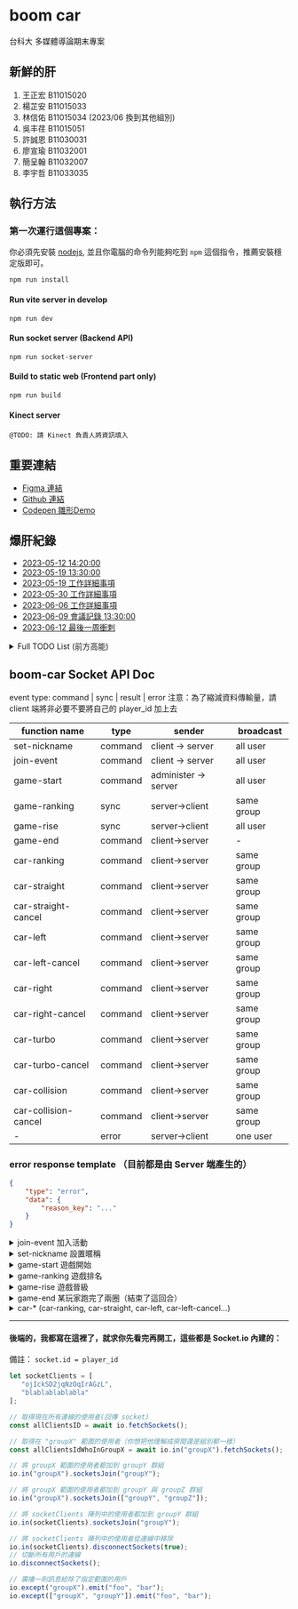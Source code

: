 # boom car
台科大 多媒體導論期末專案
## 新鮮的肝
1. 王正宏 B11015020
2. 楊芷安 B11015033
3. 林信佑 B11015034 (2023/06 換到其他組別)
4. 吳丰荏 B11015051
5. 許誠恩 B11030031
6. 廖宣瑜 B11032001
7. 簡呈翰 B11032007
8. 李宇哲 B11033035

## 執行方法
### 第一次運行這個專案：
你必須先安裝 [nodejs](https://nodejs.org/zh-cn/download), 並且你電腦的命令列能夠吃到 `npm` 這個指令，推薦安裝穩定版即可。
```shell
npm run install
```

#### Run vite server in develop
```shell
npm run dev
```
#### Run socket server (Backend API)
```shell
npm run socket-server
```
#### Build to static web (Frontend part only)
```shell
npm run build
```
#### Kinect server
```shell
@TODO: 請 Kinect 負責人將資訊填入
```

## 重要連結
- [Figma 連結](https://www.figma.com/file/0P4luMPq5JdujS5ZBNrnTK/On-the-ROAD?type=design&node-id=1%3A5&t=V1EH8cNrADojEI5P-1)
- [Github 連結](https://github.com/ChengHung-Wang/boom-car)
- [Codepen 雛形Demo](https://codepen.io/chenghung-wang/full/gOBKvPW)

## 爆肝紀錄
- [2023-05-12 14:20:00](https://hackmd.io/@cJ6It8dzQM-AxvJdVHHRpA/H1ymmUo4h/edit)
- [2023-05-19 13:30:00](https://hackmd.io/a_6VbG49QqqOhHKTgKv3qQ)
- [2023-05-19 工作詳細事項](https://hackmd.io/@cJ6It8dzQM-AxvJdVHHRpA/SJBRWKLH3)
- [2023-05-30 工作詳細事項](https://hackmd.io/@cJ6It8dzQM-AxvJdVHHRpA/rkiI5H7L2)
- [2023-06-06 工作詳細事項](https://hackmd.io/@cJ6It8dzQM-AxvJdVHHRpA/rk48dBjL3)
- [2023-06-09 會議記錄 13:30:00](https://hackmd.io/@cJ6It8dzQM-AxvJdVHHRpA/Hk-Hw4lvn)
- [2023-06-12 最後一周衝刺](https://hackmd.io/@cJ6It8dzQM-AxvJdVHHRpA/HkiDKgzD2)

<details>
<summary>
Full TODO List (前方高能)
</summary>

註記：
1. 後方數字請參考上方新鮮的肝
2. <strong style="color: #dc3545;">做完後請發 PR 並找兩位組員當 Reviewer，請每次都找不一樣的，最後一位Reviewer 如果接受 PR，請合併並刪除 branch ，並請在下面的 TODO List 打勾</strong>

```
嚴禁躺分🙃
請有決心這東西可能每禮拜花掉你10小時以上的時間。
```

### UI/UX(2, 5)

`fullDrive`
Desktop Drive, ~~iPadOS~~, iOS Safari（螢幕方向為直）

`mobile`
~~iPadOS~~, iOS Safari，所有移動設備(除平板外)須包含橫、豎畫面設計。
- [x] figma 使用
- [x] figma 專案建置
- [ ] color & component & font library
- [ ] 所有按鈕、圖標、角標、開關、單、複選匡設計樣式總覽與對應名稱(僅能為英文小寫與`-`符號)
- [x] 彈出式視窗與交互方式設計 - `fullDrive`
- [ ] Prompt style - `fullDrive`
- [x] Succsss & Error(Danger) & Warning & Info 彈出式訊息提示視窗設計 - `fullDrive`
- [x] Game logo
- [x] Game name
- [x] 遊戲流程
- [x] 遊戲初始化畫面與流程(nickname, 遊戲模式選擇等等) - `fullDrive`
- [x] 遊戲大廳(包含各個prototype) - `fullDrive`
- [ ] 新手引導(包含各個prototype) - `fullDrive`
- [ ] 遊戲畫面 - `fullDrive`
   - [x] 氮氣加速按紐 - `mobile`
   - [ ] 設定菜單
   - [x] 網路品質狀態
   - [x] 小地圖視窗
   - [x] 現在名次
   - [x] 當前時速
   - [x] 遊戲時間
   - [ ] 生命值
   - [x] Turbo 剩餘量
   - [ ] Turbo 加速效果
   - [ ] 名次變化提示
   - [ ] 碰撞效果
- [x] 遊戲結束畫面 - `fullDrive`
- [x] 跑道選擇畫面 - `fullDrive`
- [x] 搖桿設計 - `mobile`
- [x] 氮氣加速控制按鈕 - `mobile`
- [ ] 帶有進度的 Loading 動畫樣式
- [x] 純 Loading 動畫樣式
- [ ] mobile, desktop 遊戲設定畫面 - `fullDrive`
- [ ] 新手引導跑道樣式(包含指引提示，須根據不同裝置設計對應畫面) - `fullDrive`
- [x] Carmara 設定精靈 - `fullDrive`
- [ ] 性能管理精靈(解析度與 refresh fps) - `fullDrive`
- [x] 車身樣式設計工具 - `fullDrive`


### Kinect suppport(8)
- [x] 動作定義
- [x] 聲音控制相關偵測
- [x] 臉部偵測與拍照
- [ ] 傳送照片到網頁端
- [ ] 控制信號定義
- [x] 左轉偵測
- [x] 右轉偵測
- [ ] 相機角度調整
- [x] WebSocket Server
- [x] 接入控制
- [ ] Turbo 偵測

### Coding
##### 註記：
| ⎋    | ⇤    | ⇌     | ⌘    |
|------|------|-------|------|
| 架構優化 | 底層程序 | 需配合美術 | 重要觀念 |

- [x] Github 專案建置 (1) - `⌘`
- [x] Debug tips (All) - `⌘`
- [x] Project exec (All) - `⌘`
- [x] Github 操作 (All) - `⌘`
- [x] html 與 css 知識(All) - `⌘`
- [x] Vue, Pinia 學習(All) - `⌘`
- [x] API(socket) 流程(All Coding 組，請參閱 06/09 會議記錄) - `⇤`
- [x] runningConfig 與 API 制定(All Coding 組) - `⇤`
- [x] .env 遷移 (1, 3) - `⇤`
- [x] 遷移至 Vue (1, 3, 6) - `⎋` `⇤`
- [x] Vue Component 規劃 (1, 3) - `⎋` `⇤`
- [x] 遊戲變數(參數)與 Pinia 變數映射(3) - `⎋` `⇤`
- [x] 玩家車輛選擇，並能夠控制對應車輛(指定跑道上哪輛車是玩家的)(4) - `⇤`
- [x] 動態調整指定車輛的速度、方向、位置 (4) - `⇤`
- [x] bug solve - 車輛重新繪製導致無法單獨控制的問題 (All)
- [x] 取得指定車輛或所有車輛狀態(4) - `⇤`
- [x] 用戶群組策略管理功能實現 (4) - `⇤`
- [x] 後端 API 開發 (1, 4) - `⇤`
- [x] 小地圖獨立渲染畫布 (4) - `⇤`
- [x] 將 base64 圖片渲染於車身後面 (4) - `⇤`
- [x] 文字顯示由 Canvas 畫布改為 標準 HTML 顯示 (2) - `⎋` `⇤` `⇌`
- [x] Vue3 & Pinia support (響應式 DOM 支持) (1, 2) - `⎋` `⇤`
- [x] Camera, Track, Race, Car 的 Prototype to OOP (6) - `⎋` `⇤`
- [x] 剩餘的Prototype to OOP(3) - `⎋` `⇤`
- [x] Camera, Track, Race, Car 的 `var` to `let` (6) - `⎋` `⇤`
- [x] `var` to `let` (3, 6) - `⎋` `⇤`
- [x] 遊戲引擎重構（轉換到 ES6 Module 形式），並解決 EsLint 報錯(3, 6) - `⎋`
- [x] Remove all the useless args, fn，但不要移除到組員寫的 function (3, 6) - `⌘` `⇤`
- [x] Camara 視角調整工具 (6) - `⇌` `⇤`
- [x] 移動端搖桿支持 (7) - `⇌` (joyStick Branch)
- [x] 移除搖桿與刪除對應套件，並合併分支 (7)
- [x] 新增function，執行後可以讓車只使用左右轉時也可以前進，再次執行後可以取消這樣的設定(toggle)，並且有一變數可以取得當前狀態 (7)
- [x] 車與車碰撞偵測 (7) - `⇤`
- [x] 車與建築物碰撞偵測 (7) - `⇤`
- [x] 超出跑道偵測 (7) - `⇤`
- [x] 跑完一圈 callback (7) - `⇤`
- [x] 到達終點 callback (7) - `⇤`
- [x] 玩家行駛方向改變 callback(7) - `⇤`
- [x] 玩家速度改變 callback(7) - `⇤`
- [x] 移動端、Kinect 端自動前進支援(7) - `⇤`
- [x] WebSocket 支持 (1, 4, 6, 7) - `⇤`
- [ ] 多人模式同步其他玩家狀態 (6, 7)
- [x] Canvas 實時自適應渲染 (1) - `⇤`
- [x] 後端 API 規劃 (1) - `⇤`
- [x] WebSocket 指令定義 (1) - `⇤`
- [x] WebSocket 廣播模組 (1, 2) - `⇤`
- [x] 多人模式雛形：兩台車可以正常前進與停下，並且同步對方的動作 (6, 7)
- [ ] 多人模式身份可識別化 (player_id, socket.id) (6, 7)
- [ ] 多人模式 x,y,z 軸同步更新 (6, 7)
- [ ] 遊戲大廳設計實現 (1, 2) - `⇤` `⇌`
- [ ] 遊戲主畫面設計實現 (1, 2) - `⇤` `⇌`
- [ ] 遊戲結束畫面設計實現 (1, 2) - `⇤` `⇌`
- [ ] 錯誤顯示 callback 與彈窗設計實現 (1, 2) - `⇤` `⇌`
- [x] v新手跑道設計 (2) - `⇌`
- [x] 可以切換視角到指定車輛 (4) - `⇤`
- [ ] 遊戲延遲檢測工具 - `⇤`
- [ ] 設備類型偵測 (1, 2) - `⇤`

### Networking & Deploy
- [x] Domain & SSL 證書
- [ ] Socket Server 部署
- [ ] Socket Load Balancer

### Misc
- [x] 起跑位置不同的公平性問題解決方案 (6)
- [x] 遊戲規則定案 (All)
- [x] 遊戲流程圖 (2)
- [ ] i18n 多語系支援 config(1, 7)
</details>

## boom-car Socket API Doc
event type: command | sync | result | error
注意：為了縮減資料傳輸量，請 client 端將非必要不要將自己的 player_id 加上去

| function name        | type    | sender               | broadcast  |
|----------------------|---------|----------------------|------------|
| set-nickname         | command | client -> server     | all user   |
| join-event           | command | client -> server     | all user   |
| game-start           | command | administer -> server | all user   |
| game-ranking         | sync    | server->client       | same group |
| game-rise            | sync    | server->client       | all user   |
| game-end             | command | client->server       | -          |
| car-ranking          | command | client->server       | same group |
| car-straight         | command | client->server       | same group |
| car-straight-cancel  | command | client->server       | same group |
| car-left             | command | client->server       | same group |
| car-left-cancel      | command | client->server       | same group |
| car-right            | command | client->server       | same group |
| car-right-cancel     | command | client->server       | same group |
| car-turbo            | command | client->server       | same group |
| car-turbo-cancel     | command | client->server       | same group |
| car-collision        | command | client->server       | same group |
| car-collision-cancel | command | client->server       | same group |
| -                    | error   | server->client       | one user   |

### error response template （目前都是由 Server 端產生的）
```json
{
    "type": "error",
    "data": {
        "reason_key": "..."
    }
}
```

<details>
  <summary>join-event 加入活動</summary>

預設活動名稱：花錢的凱子一條龍<br>
代碼：pipeline-of-richer-pay

```json
{
    "type": "command",
    "data": {
        "command": "join-event",
        "data": {
          "code": "pipeline-of-richer-pay"
        }
    }
}
```

`error` 不存在的活動
```json
{
    "type": "error",
    "data": {
        "reason_key": "ERR_EVENT_NOT_FOUND"
    }
}
```
</details>

<details>
    <summary>set-nickname 設置暱稱</summary>

`command`
client send:
```json
{
    "type": "command",
    "data": {
        "command": "set-nickname",
        "data": {
            "nickname": "string"
        }
    }
}
```

`error`
重複的暱稱
```json
{
    "type": "error",
    "data": {
        "reason_key": "ERR_DUPLICATED_NICKNAME"
    }
}
```
</details>

<details>
    <summary>game-start 遊戲開始</summary>

`command`
administer send
```json
{
    "type": "command",
    "data": {
        "command": "game-start"
    }
}
```

`error`
The game has start
```json
{
  "type": "error",
  "data": {
    "reason_key": "ERR_GAME_HAS_START"
  }
}
```

`sync`
server send to all client
註記： 服務端會根據現在的人數與場次直接分配四組，兩組，一組。members需要根據用戶所在的組別提供對應的組別名單。
rank 在這邊是指你是跑道上的第幾台車。
```json
{
    "type": "sync",
    "data": {
      "command": "game-start",
      "data": {
        "members":[
          {
            "nickname": "B11015020",
            "player_id": "blablablablabla",
            "rank": 0
          },
          {
            "nickname": "B11015033",
            "player_id": "ccccccccccccCat",
            "rank": 1
          }
        ]
      }
    }
}
```

</details>

<details>
<summary>game-ranking 遊戲排名</summary>
註記：遊戲排名會在該組最後一位發送 `game-end` 後自動向客戶端發送本場遊戲的排名

`sync`
server send to all client (group by userGroup)
註記： 服務端會根據現在的人數與場次直接分配四組，兩組，一組。members需要根據用戶所在的組別提供對應的組別名單。
```json
{
    "type": "sync",
    "data": {
      "command": "game-ranking",
      "data": {
        "members":[
          {
            "nickname": "B11015020",
            "player_id": "blablablablabla",
            "rank": 1,
            "rise": true
          },
          {
            "nickname": "B11015033",
            "player_id": "ccccccccccccCat",
            "rank": 1,
            "rise": false
          }
        ]
      }
    }
}
```
</details>

<details>
    <summary>game-rise 遊戲晉級</summary>

`command`
administer send
```json
{
    "type": "command",
    "data": {
        "command": "game-rise"
    }
}
```

`error`
Previous haven't finish
```json
{
  "type": "error",
  "data": {
    "reason_key": "ERR_PREVIOUS_GAME_HAVE_NOT_END"
  }
}
```

`sync`
server send to all client
註記： 服務端會根據場次重新分組，並且移除未晉級的玩家連線，並將有晉級的玩家重新組隊。
rank 在這邊是指你是跑道上的第幾台車。
```json
{
    "type": "sync",
    "data": {
      "command": "game-rise",
      "data": {
        "members":[
          {
            "nickname": "B11015020",
            "player_id": "blablablablabla",
            "rank": 0
          },
          {
            "nickname": "B11015033",
            "player_id": "ccccccccccccCat",
            "rank": 1
          }
        ]
      }
    }
}
```

</details>

<details>
    <summary>game-end 某玩家跑完了兩圈（結束了這回合）</summary>

`command`
client send to server
rank 在這邊是指你在這回合中的第幾名
```json
{
    "type": "command",
    "data": {
      "command": "game-end",
      "position": {
        "x": 0,
        "y": 0,
        "z": 0
      },
      "rank": 1
    }
}
```

`sync`
server 廣播給同組的 client
```json
{
    "type": "sync",
    "data": {
      "command": "game-end",
      "player_id": ".......",
      "position": {
        "x": 0,
        "y": 0,
        "z": 0
      },
      "rank": 1
    }
}
```
</details>

<details>
  <summary>
    car-* (car-ranking, car-straight, car-left, car-left-cancel...)  
  </summary>

#### 此指令包含：
- car-ranking: 車輛變換名次時發出
  - car-straight: 車輛直走
  - car-straight-cancel：車輛取消直走
  - car-left: 車輛左轉
  - car-left-cancel: 車輛左轉取消
  - car-right: 車輛右轉
  - car-right-cancel: 車輛右轉取消
  - car-turbo: 車輛加速
  - car-turbo-cancel: 車輛加速取消
  - car-collision: 車輛碰撞
  - car-collision-cancel: 車輛碰撞取消

`command`
client send to server
</details>


----

#### 後端的，我都寫在這裡了，就求你先看完再開工，這些都是 Socket.io 內建的：
備註： `socket.id = player_id`

```typescript
let socketClients = [
   "ojIckSD2jqNzOqIrAGzL",
   "blablablablabla"
];

// 取得現在所有連線的使用者(回傳 socket)
const allClientsID = await io.fetchSockets();

// 取得在 "groupX" 範圍的使用者（你想把他理解成房間還是組別都一樣）
const allClientsIdWhoInGroupX = await io.in("groupX").fetchSockets();

// 將 groupX 範圍的使用者都加到 groupY 群組
io.in("groupX").socketsJoin("groupY");

// 將 groupX 範圍的使用者都加到 groupY 與 groupZ 群組
io.in("groupX").socketsJoin(["groupY", "groupZ"]);

// 將 socketClients 陣列中的使用者都加到 groupY 群組
io.in(socketClients).socketsJoin("groupY");

// 將 socketClients 陣列中的使用者從連線中移除
io.in(socketClients).disconnectSockets(true);
// 切斷所有用戶的連線
io.disconnectSockets();

// 廣播一則訊息給除了指定範圍的用戶
io.except("groupX").emit("foo", "bar");
io.except(["groupX", "groupY"]).emit("foo", "bar");

```

